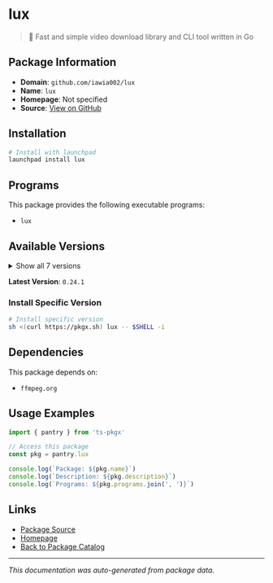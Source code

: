 # lux

> 👾 Fast and simple video download library and CLI tool written in Go

## Package Information

- **Domain**: `github.com/iawia002/lux`
- **Name**: `lux`
- **Homepage**: Not specified
- **Source**: [View on GitHub](https://github.com/pkgxdev/pantry/tree/main/projects/github.com/iawia002/lux/package.yml)

## Installation

```bash
# Install with launchpad
launchpad install lux
```

## Programs

This package provides the following executable programs:

- `lux`

## Available Versions

<details>
<summary>Show all 7 versions</summary>

- `0.24.1`, `0.24.0`, `0.23.0`, `0.22.0`, `0.21.0`
- `0.20.0`, `0.19.0`

</details>

**Latest Version**: `0.24.1`

### Install Specific Version

```bash
# Install specific version
sh <(curl https://pkgx.sh) lux -- $SHELL -i
```

## Dependencies

This package depends on:

- `ffmpeg.org`

## Usage Examples

```typescript
import { pantry } from 'ts-pkgx'

// Access this package
const pkg = pantry.lux

console.log(`Package: ${pkg.name}`)
console.log(`Description: ${pkg.description}`)
console.log(`Programs: ${pkg.programs.join(', ')}`)
```

## Links

- [Package Source](https://github.com/pkgxdev/pantry/tree/main/projects/github.com/iawia002/lux/package.yml)
- [Homepage](#)
- [Back to Package Catalog](../../package-catalog.md)

---

*This documentation was auto-generated from package data.*
